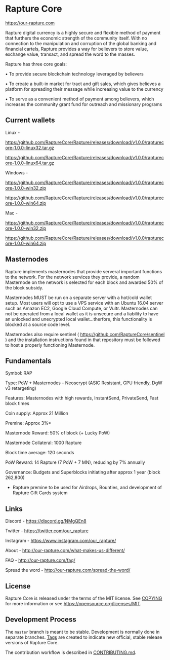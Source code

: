 Rapture Core
=============

https://our-rapture.com

Rapture digital currency is a highly secure and flexible method of payment that furthers the economic strength of the community itself. With no connection to the manipulation and corruption of the global banking and financial cartels, Rapture provides a way for believers to store value, exchange value, transact, and spread the word to the masses. 

Rapture has three core goals:

• To provide secure blockchain technology leveraged by believers

• To create a built-in market for tract and gift sales, which gives believes a platform for spreading their message while increasing value to the currency

• To serve as a convenient method of payment among believers, which increases the community grant fund for outreach and missionary programs


Current wallets
---------------
Linux -

https://github.com/RaptureCore/Rapture/releases/download/v1.0.0/rapturecore-1.0.0-linux32.tar.gz

https://github.com/RaptureCore/Rapture/releases/download/v1.0.0/rapturecore-1.0.0-linux64.tar.gz

Windows -

https://github.com/RaptureCore/Rapture/releases/download/v1.0.0/rapturecore-1.0.0-win32.zip

https://github.com/RaptureCore/Rapture/releases/download/v1.0.0/rapturecore-1.0.0-win64.zip

Mac -

https://github.com/RaptureCore/Rapture/releases/download/v1.0.0/rapturecore-1.0.0-win32.zip

https://github.com/RaptureCore/Rapture/releases/download/v1.0.0/rapturecore-1.0.0-win64.zip


Masternodes
-----------
Rapture implements masternodes that provide serveral important functions to the network. For the network services they provide, a random Masternode on the network is selected for each block and awarded 50% of the block subsidy.

Masternodes MUST be run on a separate server with a hot/cold wallet setup. Most users will opt to use a VPS service with an Ubuntu 16.04 server such as Amazon EC2, Google Cloud Compute, or Vultr. Masternodes can not be operated from a local wallet as it is unsecure and a liability to have an unlocked and unecrypted local wallet...therfore, this functionality is blocked at a source code level.

Masternodes also require sentinel ( https://github.com/RaptureCore/sentinel ) and the installation instructions found in that repository must be followed to host a properly functioning Masternode.


Fundamentals
------------

Symbol: RAP

Type: PoW + Masternodes - Neoscrypt (ASIC Resistant, GPU friendly, DgW v3 retargeting)

Features: Masternodes with high rewards, InstantSend, PrivateSend, Fast block times

Coin supply: Approx 21 Million

Premine: Approx 3%*

Masternode Reward: 50% of block (+ Lucky PoW)

Masternode Collateral: 1000 Rapture

Block time average: 120 seconds

PoW Reward: 14 Rapture (7 PoW + 7 MN), reducing by 7% annually

Governance: Budgets and Superblocks initiating after approx 1 year (block 262,800)

* Rapture premine to be used for Airdrops, Bounties, and development of Rapture Gift Cards system


Links
-------

Discord - https://discord.gg/NMgQEn8

Twitter - https://twitter.com/our_rapture

Instagram - https://www.instagram.com/our_rapture/

About - http://our-rapture.com/what-makes-us-different/

FAQ - http://our-rapture.com/faq/

Spread the word - http://our-rapture.com/spread-the-word/


License
-------

Rapture Core is released under the terms of the MIT license. See [COPYING](COPYING) for more
information or see https://opensource.org/licenses/MIT.


Development Process
-------------------

The `master` branch is meant to be stable. Development is normally done in separate branches.
[Tags](https://github.com/RaptureCore/Rapture/tags) are created to indicate new official,
stable release versions of Rapture Core.

The contribution workflow is described in [CONTRIBUTING.md](CONTRIBUTING.md).
